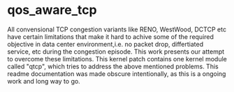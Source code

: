 # qos_aware_tcp
All convensional TCP congestion variants like RENO, WestWood, DCTCP etc have certain limitations that make it hard to 
achive some of the required objective in data center environment,i.e. no packet drop, differtiated service, etc during the congestion episode. This work presents our attempt to overcome these limitations. This kernel patch contains one kernel module called "qtcp", which tries to address the above mentioned problems. This readme documentation was made obscure intentionally, as this is a ongoing work and long way to go.

